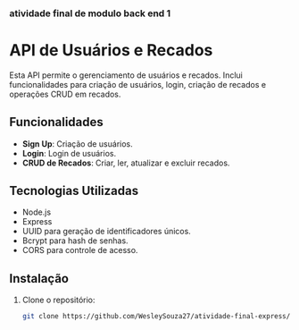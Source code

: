### atividade final de modulo back end 1
# API de Usuários e Recados

Esta API permite o gerenciamento de usuários e recados. Inclui funcionalidades para criação de usuários, login, criação de recados e operações CRUD em recados.

## Funcionalidades

- **Sign Up**: Criação de usuários.
- **Login**: Login de usuários.
- **CRUD de Recados**: Criar, ler, atualizar e excluir recados.

## Tecnologias Utilizadas

- Node.js
- Express
- UUID para geração de identificadores únicos.
- Bcrypt para hash de senhas.
- CORS para controle de acesso.

## Instalação

1. Clone o repositório:

   ```bash
   git clone https://github.com/WesleySouza27/atividade-final-express/tree/main
